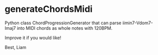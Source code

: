 # generateChordsMidi
Python class ChordProgressionGenerator that can parse iimin7-Vdom7-Imaj7 into MIDI chords as whole notes with 120BPM.

Improve it if you would like!

Best,
Liam
